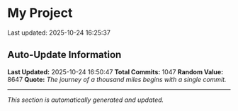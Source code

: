 # My Project


Last updated: 2025-10-24 16:25:37






























































































































































































































































































































































































































































































































































































































































































































































































































































































































































































































































































































































































































































































































































































































































































## Auto-Update Information

**Last Updated:** 2025-10-24 16:50:47
**Total Commits:** 1047
**Random Value:** 8647
**Quote:** _The journey of a thousand miles begins with a single commit._

---
_This section is automatically generated and updated._